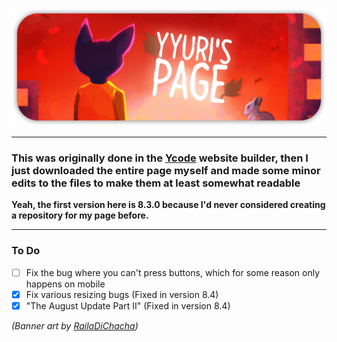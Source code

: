 ![Banner](https://raw.githubusercontent.com/yuriwhy/yyuri-page/refs/heads/main/assets/Banners/repo-deco.png)

---

### This was originally done in the [Ycode](https://www.ycode.com/) website builder, then I just downloaded the entire page myself and made some minor edits to the files to make them at least somewhat readable

**Yeah, the first version here is 8.3.0 because I'd never considered creating a repository for my page before.**

---

### To Do

- [ ] Fix the bug where you can't press buttons, which for some reason only happens on mobile
- [x] Fix various resizing bugs (Fixed in version 8.4)
- [x] "The August Update Part II" (Fixed in version 8.4)

*(Banner art by [RailaDiChacha](https://www.deviantart.com/railadichacha/art/Night-In-the-woods-665874154))*

